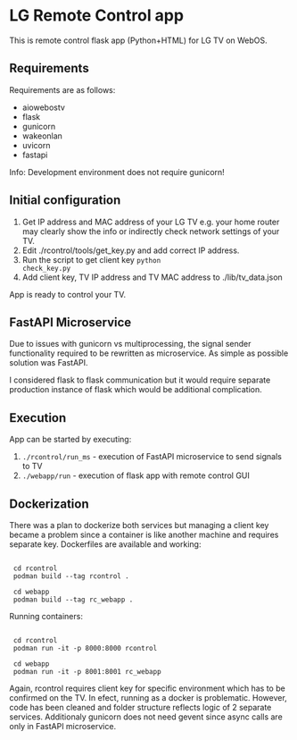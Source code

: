 # LG Remote Control app
This is remote control flask app (Python+HTML) for LG TV on WebOS. 

## Requirements
Requirements are as follows:
  * aiowebostv
  * flask
  * gunicorn
  * wakeonlan
  * uvicorn
  * fastapi

Info: Development environment does not require gunicorn!

## Initial configuration
1. Get IP address and MAC address of your LG TV e.g. your home router may clearly show the info or indirectly check network settings of your TV.
2. Edit ./rcontrol/tools/get_key.py and add correct IP address.
3. Run the script to get client key <code>python check_key.py</code>
4. Add client key, TV IP address and TV MAC address to ./lib/tv_data.json

App is ready to control your TV.

## FastAPI Microservice
Due to issues with gunicorn vs multiprocessing, the signal sender functionality required to be rewritten as microservice. As simple as possible solution was FastAPI. 

I considered flask to flask communication but it would require separate production instance of flask which would be additional complication.

## Execution
App can be started by executing:
1. <code>./rcontrol/run_ms</code> - execution of FastAPI microservice to send signals to TV
2. <code>./webapp/run</code> - execution of flask app with remote control GUI

## Dockerization
There was a plan to dockerize both services but managing a client key became a problem since a container is like another machine and requires separate key. Dockerfiles are available and working:

<code>
 cd rcontrol
 podman build --tag rcontrol .
</code>

<code>
 cd webapp
 podman build --tag rc_webapp .
</code>

Running containers:

<code>
 cd rcontrol
 podman run -it -p 8000:8000 rcontrol
</code>

<code>
 cd webapp
 podman run -it -p 8001:8001 rc_webapp
</code>

Again, rcontrol requires client key for specific environment which has to be confirmed on the TV. In efect, running as a docker is problematic. However, code has been cleaned and folder structure reflects logic of 2 separate services. Additionaly gunicorn does not need gevent since async calls are only in FastAPI microservice.
